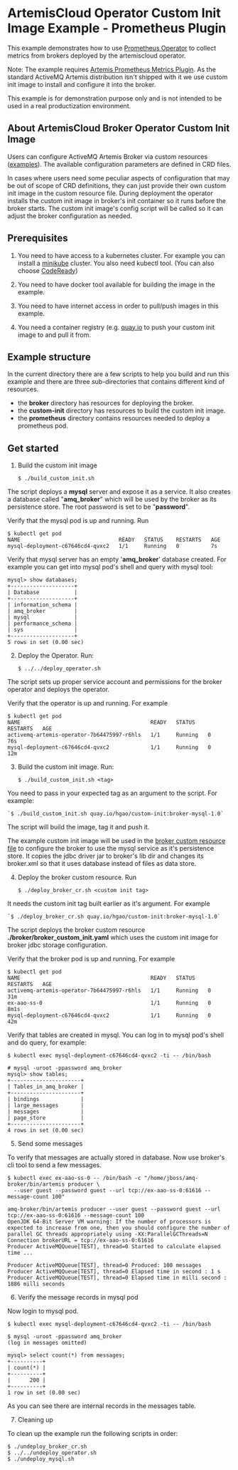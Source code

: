 # ArtemisCloud Operator Custom Init Image Example - Prometheus Plugin

This example demonstrates how to use [Prometheus Operator](https://github.com/prometheus-operator/prometheus-operator) to collect
metrics from brokers deployed by the artemiscloud operator.

Note: The example requires [Artemis Prometheus Metrics Plugin](https://github.com/rh-messaging/artemis-prometheus-metrics-plugin).
As the standard ActiveMQ Artemis distribution isn't shipped with it we use custom init image to install and configure it into the broker.

This example is for demonstration purpose only and is not intended to be used in a real productization environment.

## About ArtemisCloud Broker Operator Custom Init Image

Users can configure ActiveMQ Artemis Broker via custom resources ([examples](https://github.com/artemiscloud/activemq-artemis-operator/tree/master/deploy/examples)). The available configuration parameters are defined in CRD files.

In cases where users need some peculiar aspects of configuration that may be out of scope of CRD definitions,
they can just provide their own custom init image in the custom resource file. During deployment the operator installs the custom init image in broker's init container so it runs before the broker starts. The custom init image's config script will be called so it can adjust the broker configuration as needed.

## Prerequisites

1. You need to have access to a kubernetes cluster. For example you can install a [minikube](https://minikube.sigs.k8s.io/docs/) cluster.  You also need kubectl tool. (You can also choose [CodeReady](https://developers.redhat.com/products/codeready-containers/overview))

2. You need to have docker tool available for building the image in the example.

3. You need to have internet access in order to pull/push images in this example.

4. You need a container registry (e.g. [quay.io](https://quay.io) to push your custom init image to and pull it from.

## Example structure

In the current directory there are a few scripts to help you build and run this example and
there are three sub-directories that contains different kind of resources.

- the **broker** directory has resources for deploying the broker.
- the **custom-init** directory has resources to build the custom init image.
- the **prometheus** directory contains resources needed to deploy a prometheus pod.

## Get started

1. Build the custom init image

    `$ ./build_custom_init.sh`

The script deploys a **mysql** server and expose it as a service. It also creates a database called "**amq_broker**" which will be used by the broker as its persistence store. The root password is set to be "**password**".

Verify that the mysql pod is up and running. Run

    $ kubectl get pod
    NAME                               READY   STATUS    RESTARTS   AGE
    mysql-deployment-c67646cd4-qvxc2   1/1     Running   0          7s

Verify that mysql server has an empty '**amq_broker**' database created. For example you can get into mysql pod's shell and query with mysql tool:

    mysql> show databases;
    +--------------------+
    | Database           |
    +--------------------+
    | information_schema |
    | amq_broker         |
    | mysql              |
    | performance_schema |
    | sys                |
    +--------------------+
    5 rows in set (0.00 sec)


2. Deploy the Operator. Run:

    `$ ../../deploy_operator.sh`

The script sets up proper service account and permissions for the broker operator and deploys the operator.

Verify that the operator is up and running. For example

    $ kubectl get pod
    NAME                                         READY   STATUS    RESTARTS   AGE
    activemq-artemis-operator-7b64475997-r6hls   1/1     Running   0          76s
    mysql-deployment-c67646cd4-qvxc2             1/1     Running   0          12m

3. Build the custom init image. Run:

    `$ ./build_custom_init.sh <tag>`

You need to pass in your expected tag as an argument to the script.
For example:

    `$ ./build_custom_init.sh quay.io/hgao/custom-init:broker-mysql-1.0`

The script will build the image, tag it and push it.

The example custom init image will be used in the [broker custom resource file](broker/broker_custom_init.yaml) to configure the broker to use the mysql service as it's persistence store. It copies the jdbc driver jar to broker's lib dir and changes its broker.xml so that it uses database instead of files as data store.

4. Deploy the broker custom resource. Run

    `$ ./deploy_broker_cr.sh <custom init tag>`

It needs the custom init tag built earlier as it's argument. For example

    `$ ./deploy_broker_cr.sh quay.io/hgao/custom-init:broker-mysql-1.0`

The script deploys the broker custom resource **./broker/broker_custom_init.yaml** which uses the custom init image for broker jdbc storage configuration.

Verify that the broker pod is up and running. For example

    $ kubectl get pod
    NAME                                         READY   STATUS    RESTARTS   AGE
    activemq-artemis-operator-7b64475997-r6hls   1/1     Running   0          31m
    ex-aao-ss-0                                  1/1     Running   0          8m1s
    mysql-deployment-c67646cd4-qvxc2             1/1     Running   0          42m

Verify that tables are created in mysql. You can log in to mysql pod's shell and do query, for example:

    $ kubectl exec mysql-deployment-c67646cd4-qvxc2 -ti -- /bin/bash

    # mysql -uroot -ppassword amq_broker
    mysql> show tables;
    +----------------------+
    | Tables_in_amq_broker |
    +----------------------+
    | bindings             |
    | large_messages       |
    | messages             |
    | page_store           |
    +----------------------+
    4 rows in set (0.00 sec)

5. Send some messages

To verify that messages are actually stored in database. Now use broker's cli tool to send a few messages.

    $ kubectl exec ex-aao-ss-0 -- /bin/bash -c "/home/jboss/amq-broker/bin/artemis producer \
      --user guest --password guest --url tcp://ex-aao-ss-0:61616 --message-count 100"

    amq-broker/bin/artemis producer --user guest --password guest --url tcp://ex-aao-ss-0:61616 --message-count 100
    OpenJDK 64-Bit Server VM warning: If the number of processors is expected to increase from one, then you should configure the number of parallel GC threads appropriately using -XX:ParallelGCThreads=N
    Connection brokerURL = tcp://ex-aao-ss-0:61616
    Producer ActiveMQQueue[TEST], thread=0 Started to calculate elapsed time ...

    Producer ActiveMQQueue[TEST], thread=0 Produced: 100 messages
    Producer ActiveMQQueue[TEST], thread=0 Elapsed time in second : 1 s
    Producer ActiveMQQueue[TEST], thread=0 Elapsed time in milli second : 1886 milli seconds

6. Verify the message records in mysql pod

Now login to mysql pod.

    $ kubectl exec mysql-deployment-c67646cd4-qvxc2 -ti -- /bin/bash

    $ mysql -uroot -ppassword amq_broker
    (log in messages omitted)

    mysql> select count(*) from messages;
    +----------+
    | count(*) |
    +----------+
    |      200 |
    +----------+
    1 row in set (0.00 sec)

As you can see there are internal records in the messages table.

7. Cleaning up

To clean up the example run the following scripts in order:

    $ ./undeploy_broker_cr.sh
    $ ../../undeploy_operator.sh
    $ ./undeploy_mysql.sh
